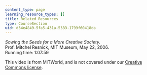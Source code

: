 ```yaml
---
content_type: page
learning_resource_types: []
title: Related Resources
type: CourseSection
uid: d34e4849-5fa5-431a-5333-1799f60418da
---
```


_Sowing the Seeds for a More Creative Society._  
Prof. Mitchel Resnick, MIT Museum, May 22, 2006.  
Running time: 1:07:59

This video is from MITWorld, and is not covered under our [Creative Commons license](/terms/#cc).